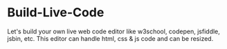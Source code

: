 # Build-Live-Code
Let's build your own live web code editor like w3school, codepen, jsfiddle, jsbin, etc. This editor can handle html, css &amp; js code and can be resized.

